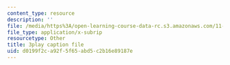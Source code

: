 ```yaml
---
content_type: resource
description: ''
file: /media/https%3A/open-learning-course-data-rc.s3.amazonaws.com/11-384-malaysia-sustainable-cities-practicum-spring-2018/d0199f2ca92f5f65abd5c2b16e89187e_0oXquNdvAnk.vtt
file_type: application/x-subrip
resourcetype: Other
title: 3play caption file
uid: d0199f2c-a92f-5f65-abd5-c2b16e89187e
---
```

